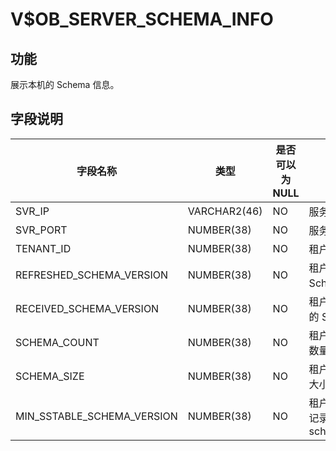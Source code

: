 V$OB_SERVER_SCHEMA_INFO 
============================================

功能 
-----------

展示本机的 Schema 信息。

字段说明 
-------------



|            字段名称            |      类型      | 是否可以为 NULL |                描述                |
|----------------------------|--------------|------------|----------------------------------|
| SVR_IP                     | VARCHAR2(46) | NO         | 服务器 IP 地址                        |
| SVR_PORT                   | NUMBER(38)   | NO         | 服务器端口号                           |
| TENANT_ID                  | NUMBER(38)   | NO         | 租户 ID                            |
| REFRESHED_SCHEMA_VERSION   | NUMBER(38)   | NO         | 租户已刷新的 Schema 版本                 |
| RECEIVED_SCHEMA_VERSION    | NUMBER(38)   | NO         | 租户应该要刷新的 Schema 版本               |
| SCHEMA_COUNT               | NUMBER(38)   | NO         | 租户的 Schema 数量                    |
| SCHEMA_SIZE                | NUMBER(38)   | NO         | 租户的 Schema 大小                    |
| MIN_SSTABLE_SCHEMA_VERSION | NUMBER(38)   | NO         | 租户 SSTable 上记录的最小 schema_version |


